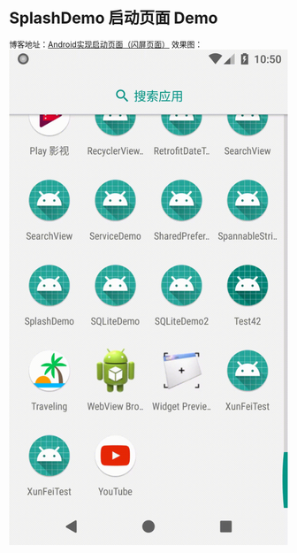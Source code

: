 # SplashDemo  启动页面 Demo

博客地址：[Android实现启动页面（闪屏页面）](https://www.jianshu.com/p/251d1c5dc0db)
效果图：
![](gif/splash.gif)
